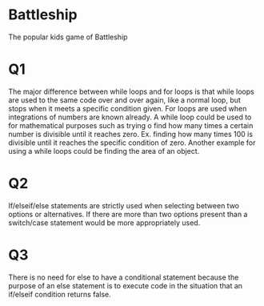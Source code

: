 # Battleship
The popular kids game of Battleship
# Q1
The major difference between while loops and for loops is that while loops are used to the same code over and over again, like a normal loop, but stops when it meets a specific condition given. For loops are used when integrations of numbers are known already. A while loop could be used to for mathematical purposes such as trying o find how many times a certain number is divisible until it reaches zero. Ex. finding how many times 100 is divisible until it reaches the specific condition of zero. Another example for using a while loops could be finding the area of an object.
# Q2
If/elseif/else statements are strictly used when selecting between two options or alternatives. If there are more than two options present than a switch/case statement would be more appropriately used.
# Q3
There is no need for else to have a conditional statement because the purpose of an else statement is to execute code in the situation that an if/elseif condition returns false.




